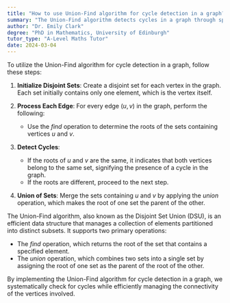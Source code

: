 ```yaml
---
title: "How to use Union-Find algorithm for cycle detection in a graph?"
summary: "The Union-Find algorithm detects cycles in a graph through specific steps, which involve grouping vertices into sets and checking for connections that indicate the presence of cycles."
author: "Dr. Emily Clark"
degree: "PhD in Mathematics, University of Edinburgh"
tutor_type: "A-Level Maths Tutor"
date: 2024-03-04
---
```


To utilize the Union-Find algorithm for cycle detection in a graph, follow these steps:

1. **Initialize Disjoint Sets**: Create a disjoint set for each vertex in the graph. Each set initially contains only one element, which is the vertex itself.
   
2. **Process Each Edge**: For every edge $(u, v)$ in the graph, perform the following:
   - Use the *find* operation to determine the roots of the sets containing vertices $u$ and $v$.
   
3. **Detect Cycles**: 
   - If the roots of $u$ and $v$ are the same, it indicates that both vertices belong to the same set, signifying the presence of a cycle in the graph.
   - If the roots are different, proceed to the next step.
   
4. **Union of Sets**: Merge the sets containing $u$ and $v$ by applying the *union* operation, which makes the root of one set the parent of the other.

The Union-Find algorithm, also known as the Disjoint Set Union (DSU), is an efficient data structure that manages a collection of elements partitioned into distinct subsets. It supports two primary operations: 

- The *find* operation, which returns the root of the set that contains a specified element.
- The *union* operation, which combines two sets into a single set by assigning the root of one set as the parent of the root of the other.

By implementing the Union-Find algorithm for cycle detection in a graph, we systematically check for cycles while efficiently managing the connectivity of the vertices involved.
    